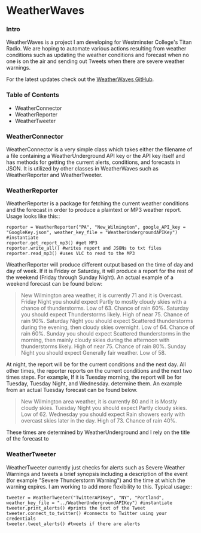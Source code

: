 # WeatherWaves

### Intro

WeatherWaves is a project I am developing for Westminster College's Titan Radio. We are hoping to automate various actions resulting from weather conditions such as updating the weather conditions and forecast when no one is on the air and sending out Tweets when there are severe weather warnings.

For the latest updates check out the [WeatherWaves GitHub](https://github.com/alexandermichels/WeatherWaves).


### Table of Contents
* WeatherConnector
* WeatherReporter
* WeatherTweeter

### WeatherConnector

WeatherConnector is a very simple class which takes either the filename of a file containing a WeatherUnderground API key or the API key itself and has methods for getting the current alerts, conditions, and forecasts in JSON. It is utilized by other classes in WeatherWaves such as WeatherReporter and WeatherTweeter.

### WeatherReporter

WeatherReporter is a package for fetching the current weather conditions and the forecast in order to produce a plaintext or MP3 weather report. Usage looks like this::

    reporter = WeatherReporter("PA", "New_Wilmington", google_API_key = "GoogleKey.json", weather_key_file = "WeatherUndergroundAPIKey") #instantiate
    reporter.get_report_mp3() #get MP3
    reporter.write_all() #writes report and JSONs to txt files
    reporter.read_mp3() #uses VLC to read to the MP3

WeatherReporter will produce different output based on the time of day and day of week. If it is Friday or Saturday, it will produce a report for the rest of the weekend (Friday through Sunday Night). An actual example of a weekend forecast can be found below:

> New Wilmington area weather, it is currently 71 and it is Overcast. Friday Night you should expect Partly to mostly cloudy skies with a chance of thunderstorms. Low of 63. Chance of rain 60%. Saturday you should expect Thunderstorms likely. High of near 75. Chance of rain 90%. Saturday Night you should expect Scattered thunderstorms during the evening, then cloudy skies overnight. Low of 64. Chance of rain 60%. Sunday you should expect Scattered thunderstorms in the morning, then mainly cloudy skies during the afternoon with thunderstorms likely. High of near 75. Chance of rain 80%. Sunday Night you should expect Generally fair weather. Low of 58.

At night, the report will be for the current conditions and the next day. All other times, the reporter reports on the current conditions and the next two times steps. For example, If it is Tuesday morning, the report will be for Tuesday, Tuesday Night, and Wednesday. determine them. An example from an actual Tuesday forecast can be found below.

> New Wilmington area weather, it is currently 80 and it is Mostly cloudy skies. Tuesday Night you should expect Partly cloudy skies. Low of 62. Wednesday you should expect Rain showers early with overcast skies later in the day. High of 73. Chance of rain 40%.

These times are determined by WeatherUnderground and I rely on the title of the forecast to


### WeatherTweeter

WeatherTweeter currently just checks for alerts such as Severe Weather Warnings and tweets a brief synopsis including a description of the event (for example "Severe Thunderstorm Warning") and the time at which the warning expires. I am working to add more flexibility to this. Typical usage::

    tweeter = WeatherTweeter("TwitterAPIKey", "NY", "Portland", weather_key_file = "../WeatherUndergroundAPIKey") #instantiate
    tweeter.print_alerts() #prints the text of the Tweet
    tweeter.connect_to_twitter() #connects to Twitter using your credentials
    tweeter.tweet_alerts() #tweets if there are alerts
